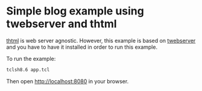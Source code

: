 # Simple blog example using twebserver and thtml

[thtml](https://github.com/jerily/thtml) is web server agnostic.
However, this example is based on [twebserver](https://github.com/jerily/twebserver)
and you have to have it installed in order to run this example.

To run the example:
```bash
tclsh8.6 app.tcl
```

Then open [http://localhost:8080](http://localhost:8080) in your browser.
